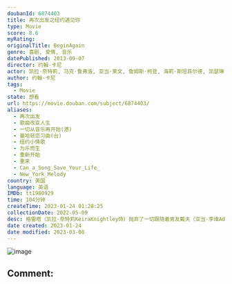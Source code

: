 ```yaml
---
doubanId: 6874403
title: 再次出发之纽约遇见你
type: Movie
score: 8.6
myRating: 
originalTitle: BeginAgain
genre: 喜剧, 爱情, 音乐
datePublished: 2013-09-07
director: 约翰·卡尼
actor: 凯拉·奈特莉, 马克·鲁弗洛, 亚当·莱文, 詹姆斯·柯登, 海莉·斯坦菲尔德, 凯瑟琳·基纳, 茅斯·达夫, 罗伯·莫洛, 伊恩·布罗茨基, 香农·沃尔什, 大卫·埃伯利斯, 马科·阿桑特, 玛丽·凯瑟琳·歌瑞森, 詹·雅各布, 席洛·格林, 詹妮弗·李·杰克逊, 特里·刘易斯, 吉米·帕伦博, 西蒙·德兰尼, 丹妮尔·布里瑟布瓦, 基恩·鲁弗洛, 尼古拉斯·丹尼尔·冈萨雷斯, 麦迪·科尔曼, 阿雅·卡什, 大卫·彭德尔顿, 保罗·罗梅罗, 安德鲁·塞伦, 凯伦·皮特曼, 罗恩·沃斯
author: 约翰·卡尼
tags:
  - Movie
state: 想看
url: https://movie.douban.com/subject/6874403/
aliases:
  - 再次出发
  - 歌曲改变人生
  - 一切从音乐再开始(港)
  - 曼哈顿恋习曲(台)
  - 纽约小情歌
  - 为乐而生
  - 重新开始
  - 重来
  - Can_a_Song_Save_Your_Life_
  - New_York_Melody
country: 美国
language: 英语
IMDb: tt1980929
time: 104分钟
createTime: 2023-01-24 01:28:25
collectionDate: 2022-05-09
desc: 格雷塔（凯拉·奈特莉KeiraKnightley饰）抛弃了一切跟随着男友戴夫（亚当·李维AdamLevine饰）来到美国纽约实现他们的音乐和爱情梦想，没想到曾经幻想过的美好一切化作泡影，在...
date created: 2023-01-24
date modified: 2023-03-08
---
```


![image](p2250287733.jpg)

Comment:
---
